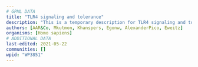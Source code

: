 ```yaml
---
# GPML DATA
title: "TLR4 signaling and tolerance"
description: "This is a temporary description for TLR4 signaling and tolerance"
authors: [AAR&Co, Mkutmon, Khanspers, Egonw, AlexanderPico, Eweitz]
organisms: [Homo sapiens]
# ADDITIONAL DATA
last-edited: 2021-05-22
communities: []
wpid: "WP3851"
---
```

